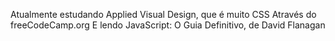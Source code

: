 Atualmente estudando Applied Visual Design, que é muito CSS
Através do freeCodeCamp.org
E lendo JavaScript: O Guia Definitivo, de David Flanagan
